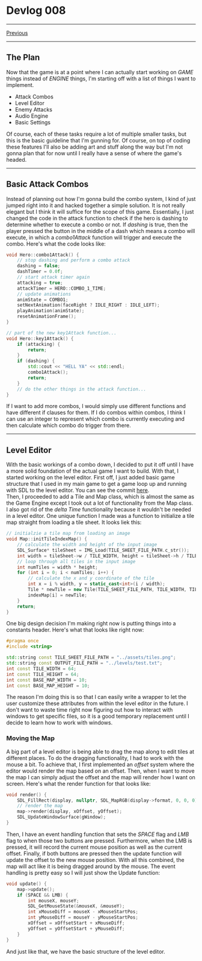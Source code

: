 # Devlog 008

***

[Previous](DV007.md)

***

## The Plan

Now that the game is at a point where I can actually start working on *GAME* things instead of *ENGINE* things, I'm starting off with a list of things I want to implement.

* Attack Combos
* Level Editor
* Enemy Attacks
* Audio Engine
* Basic Settings

Of course, each of these tasks require a lot of multiple smaller tasks, but this is the basic guideline that I'm gunning for. Of course, on top of coding these features I'll also be adding art and stuff along the way but I'm not gonna plan that for now until I really have a sense of where the game's headed.

***

## Basic Attack Combos

Instead of planning out how I'm gonna build the combo system, I kind of just jumped right into it and hacked together a simple solution. It is not really elegant but I think it will suffice for the scope of this game. Essentially, I just changed the code in the attack function to check if the hero is dashing to determine whether to execute a combo or not. If *dashing* is true, then the player pressed the button in the middle of a dash which means a combo will execute, in which a *combo1Attack* function will trigger and execute the combo. Here's what the code looks like:

```c++
void Hero::combo1Attack() {
	// stop dashing and perform a combo attack
	dashing = false;
	dashTimer = 0.0f;
	// start attack timer again
	attacking = true;
	attackTimer = HERO::COMBO_1_TIME;
	// update animations
	animState = COMBO1;
	setNextAnimation(faceRight ? IDLE_RIGHT : IDLE_LEFT);
	playAnimation(animState);
	resetAnimationFrame();
}

// part of the new key1Attack function...
void Hero::key1Attack() {
	if (attacking) {
		return;
	}
	if (dashing) {
		std::cout << "HELL YA" << std::endl;
		combo1Attack();
		return;
	}
	// do the other things in the attack function...
}
```

If I want to add more combos, I would simply use different functions and have different if clauses for them. If I do combos within combos, I think I can use an integer to represent which combo is currently executing and then calculate which combo do trigger from there.

***

## Level Editor

With the basic workings of a combo down, I decided to put it off until I have a more solid foundation of the actual game I want to build. With that, I started working on the level editor. First off, I just added basic game structure that I used in my main game to get a game loop up and running with SDL to the level editor. You can see the commit [here](https://github.com/ianw3214/HeavensEdge/commit/4571eaccde5964dae5211ce3889bb1df3da5ae68).  
Then, I proceeded to add a Tile and Map class, which is almost the same as the Game Engine except I took out a lot of functionality from the Map class. I also got rid of the *delta Time* functionality because it wouldn't be needed in a level editor. One unique function I made was a function to initialize a tile map straight from loading a tile sheet. It looks liek this:
```c++
// initialzie a tile map from loading an image
void Map::initTileIndexMap() {
	// calculate the width and height of the input image
	SDL_Surface* tileSheet = IMG_Load(TILE_SHEET_FILE_PATH.c_str());
	int width = tileSheet->w / TILE_WIDTH, height = tileSheet->h / TILE_HEIGHT;
	// loop through all tiles in the input image
	int numTiles = width * height;
	for (int i = 0; i < numTiles; i++) {
		// calculate the x and y coordinate of the tile
		int x = i % width, y = static_cast<int>(i / width);
		Tile * newTile = new Tile(TILE_SHEET_FILE_PATH, TILE_WIDTH, TILE_HEIGHT, x, y);
		indexMap[i] = newTile;
	}
	return;
}
```
One big design decision I'm making right now is putting things into a constants header. Here's what that looks like right now:
```c++
#pragma once
#include <string>

std::string const TILE_SHEET_FILE_PATH = "../assets/tiles.png";
std::string const OUTPUT_FILE_PATH = "../levels/test.txt";
int const TILE_WIDTH = 64;
int const TILE_HEIGHT = 64;
int const BASE_MAP_WIDTH = 10;
int const BASE_MAP_HEIGHT = 10;
```
The reason I'm doing this is so that I can easily write a wrapper to let the user customize these attributes from within the level editor in the future. I don't want to waste time right now figuring out how to interact with windows to get specific files, so it is a good temporary replacement until I decide to learn how to work with windows.

### Moving the Map

A big part of a level editor is being able to drag the map along to edit tiles at different places. To do the dragging functionality, I had to work with the mouse a bit. To achieve that, I first implemented an *offset* system where the editor would render the map based on an offset. Then, when I want to move the map I can simply adjust the offset and the map will render how I want on screen. Here's what the render function for that looks like:
```c++
void render() {
	SDL_FillRect(display, nullptr, SDL_MapRGB(display->format, 0, 0, 0));
	// render the map
	map->render(display, xOffset, yOffset);
	SDL_UpdateWindowSurface(gWindow);
}
```
Then, I have an event handling function that sets the *SPACE* flag and *LMB* flag to when those two buttons are pressed. Furthermore, when the LMB is pressed, it will record the current mouse position as well as the current offset. Finally, if both buttons are pressed then the update function will update the offset to the new mouse position. With all this combined, the map will act like it is being dragged around by the mouse. The event handling is pretty easy so I will just show the Update function:
```c++
void update() {
	map->update();
	if (SPACE && LMB) {
		int mouseX, mouseY;
		SDL_GetMouseState(&mouseX, &mouseY);
		int xMouseDiff = mouseX - xMouseStartPos;
		int yMouseDiff = mouseY - yMouseStartPos;
		xOffset = xOffsetStart + xMouseDiff;
		yOffset = yOffsetStart + yMouseDiff;
	}
}
```
And just like that, we have the basic structure of the level editor.
